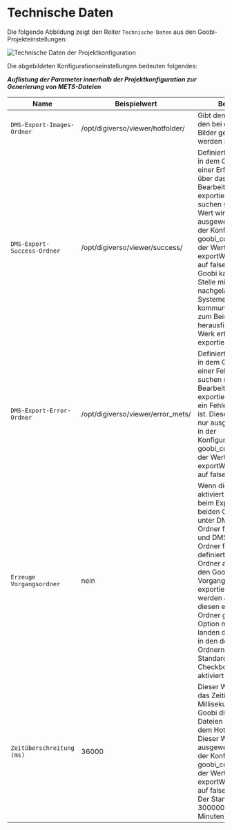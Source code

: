 # Technische Daten

Die folgende Abbildung zeigt den Reiter `Technische Daten` aus den Goobi- Projekteinstellungen:

![Technische Daten der Projektkonfiguration](../../.gitbook/assets/30-79d.png)

Die abgebildeten Konfigurationseinstellungen bedeuten folgendes:

_**Auflistung der Parameter innerhalb der Projektkonfiguration zur Generierung von METS-Dateien**_

| **Name**                      |  **Beispielwert**                   |  **Bedeutung**                                                                                                                                                                                                                                                                                                                                                                                                                                                   |
| ----------------------------- | ----------------------------------- | ---------------------------------------------------------------------------------------------------------------------------------------------------------------------------------------------------------------------------------------------------------------------------------------------------------------------------------------------------------------------------------------------------------------------------------------------------------------- |
| `DMS-Export-Images-Ordner`    | /opt/digiverso/viewer/hotfolder/    | Gibt den Ordner an, in den bei dem Export die Bilder geschrieben werden sollen.                                                                                                                                                                                                                                                                                                                                                                                  |
| `DMS-Export-Success-Ordner`   | /opt/digiverso/viewer/success/      | Definiert einen Ordner, in dem Goobi nach einer Erfolgsmeldung über das erfolgreiche Bearbeiten der exportierten XML-Datei suchen soll. Dieser Wert wird nur ausgewertet, wenn in der Konfigurationsdatei goobi\_config.properties der Wert exportWithoutTimeLimit auf false gesetzt ist. Goobi kann an dieser Stelle mit nachgelagerten Systemen kommunizieren und so zum Beispiel herausfinden, ob ein Werk erfolgreich exportiert wurde.                      |
| `DMS-Export-Error-Ordner`     | /opt/digiverso/viewer/error\_mets/  | Definiert einen Ordner, in dem Goobi nach einer Fehlermeldung suchen soll, wenn beim Bearbeiten der exportierten XML-Datei ein Fehler aufgetreten ist. Dieser Wert wird nur ausgewertet, wenn in der Konfigurationsdatei goobi\_config.properties der Wert exportWithoutTimeLimit auf false gesetzt ist.                                                                                                                                                         |
| `Erzeuge Vorgangsordner`      | nein                                | Wenn diese Checkbox aktiviert ist, dann wird beim Export in den beiden Ordnern die unter DMS-Export-Ordner für XML-Datei und DMS-Export-Ordner für Images definiert wurden, ein Ordner angelegt, der den Goobi Vorgangstitel trägt. Die exportierten Dateien werden anschließend in diesen erzeugten Ordner gelegt. Ist diese Option nicht gesetzt, landen die Daten direkt in den definierten Ordnern. Der Standardwert für diese Checkbox ist: nicht aktiviert |
| `Zeitüberschreitung (ms)`     | 36000                               | Dieser Wert definiert das Zeitintervall in Millisekunden, bis Goobi die exportierten Dateien wieder aus dem Hotfolder entfernt. Dieser Wert wird nur ausgewertet, wenn in der Konfigurationsdatei goobi\_config.properties der Wert exportWithoutTimeLimit auf false gesetzt ist. Der Standardwert ist 300000 (entspricht 5 Minuten).                                                                                                                            |